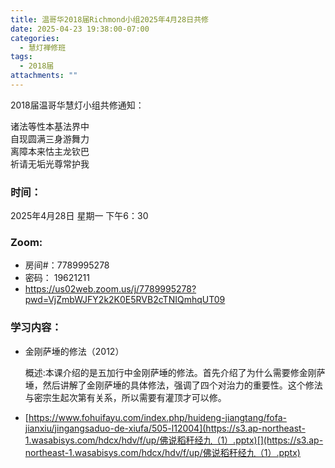 ```yaml
---
title: 温哥华2018届Richmond小组2025年4月28日共修
date: 2025-04-23 19:38:00-07:00
categories:
  - 慧灯禅修班
tags:
  - 2018届
attachments: ""
---
```

2018届温哥华慧灯小组共修通知：

诸法等性本基法界中\
自现圆满三身游舞力\
离障本来怙主龙钦巴\
祈请无垢光尊常护我  

### 时间：

2025年4月28日 星期一 下午6：30

### Zoom:

* 房间#：7789995278 
* 密码： 19621211
* <https://us02web.zoom.us/j/7789995278?pwd=VjZmbWJFY2k2K0E5RVB2cTNIQmhqUT09>

### 学习内容：

* 金刚萨埵的修法（2012）

  概述:本课介绍的是五加行中金刚萨埵的修法。首先介绍了为什么需要修金刚萨埵，然后讲解了金刚萨埵的具体修法，强调了四个对治力的重要性。这个修法与密宗生起次第有关系，所以需要有灌顶才可以修。


* [https://www.fohuifayu.com/index.php/huideng-jiangtang/fofa-jianxiu/jingangsaduo-de-xiufa/505-l12004](https://s3.ap-northeast-1.wasabisys.com/hdcx/hdv/f/up/佛说稻秆经九（1）.pptx)[](https://s3.ap-northeast-1.wasabisys.com/hdcx/hdv/f/up/佛说稻秆经九（1）.pptx)
